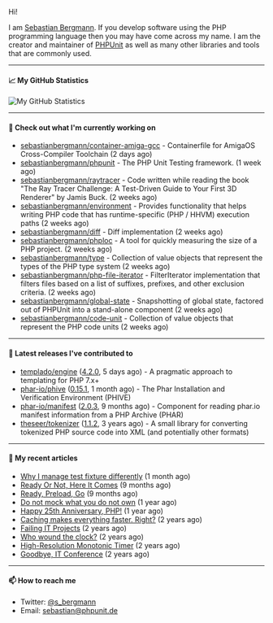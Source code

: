 Hi!

I am [Sebastian Bergmann](https://sebastian-bergmann.de/). If you develop software using the PHP programming language then you may have come across my name. I am the creator and maintainer of [PHPUnit](https://phpunit.de/) as well as many other libraries and tools that are commonly used.

---

#### 📈 My GitHub Statistics

![My GitHub Statistics](https://github-readme-stats.vercel.app/api?username=sebastianbergmann&show_icons=true&count_private=true&hide_title=true)

---

#### 👷 Check out what I'm currently working on

- [sebastianbergmann/container-amiga-gcc](https://github.com/sebastianbergmann/container-amiga-gcc) - Containerfile for AmigaOS Cross-Compiler Toolchain (2 days ago)
- [sebastianbergmann/phpunit](https://github.com/sebastianbergmann/phpunit) - The PHP Unit Testing framework. (1 week ago)
- [sebastianbergmann/raytracer](https://github.com/sebastianbergmann/raytracer) - Code written while reading the book &#34;The Ray Tracer Challenge: A Test-Driven Guide to Your First 3D Renderer&#34; by Jamis Buck. (2 weeks ago)
- [sebastianbergmann/environment](https://github.com/sebastianbergmann/environment) - Provides functionality that helps writing PHP code that has runtime-specific (PHP / HHVM) execution paths (2 weeks ago)
- [sebastianbergmann/diff](https://github.com/sebastianbergmann/diff) - Diff implementation (2 weeks ago)
- [sebastianbergmann/phploc](https://github.com/sebastianbergmann/phploc) - A tool for quickly measuring the size of a PHP project. (2 weeks ago)
- [sebastianbergmann/type](https://github.com/sebastianbergmann/type) - Collection of value objects that represent the types of the PHP type system (2 weeks ago)
- [sebastianbergmann/php-file-iterator](https://github.com/sebastianbergmann/php-file-iterator) - FilterIterator implementation that filters files based on a list of suffixes, prefixes, and other exclusion criteria. (2 weeks ago)
- [sebastianbergmann/global-state](https://github.com/sebastianbergmann/global-state) - Snapshotting of global state, factored out of PHPUnit into a stand-alone component (2 weeks ago)
- [sebastianbergmann/code-unit](https://github.com/sebastianbergmann/code-unit) - Collection of value objects that represent the PHP code units (2 weeks ago)

---

#### 🔭 Latest releases I've contributed to

- [templado/engine](https://github.com/templado/engine) ([4.2.0](https://github.com/templado/engine/releases/tag/4.2.0), 5 days ago) - A pragmatic approach to templating for PHP 7.x&#43;
- [phar-io/phive](https://github.com/phar-io/phive) ([0.15.1](https://github.com/phar-io/phive/releases/tag/0.15.1), 1 month ago) - The Phar Installation and Verification Environment (PHIVE)
- [phar-io/manifest](https://github.com/phar-io/manifest) ([2.0.3](https://github.com/phar-io/manifest/releases/tag/2.0.3), 9 months ago) - Component for reading phar.io manifest information from a PHP Archive (PHAR)
- [theseer/tokenizer](https://github.com/theseer/tokenizer) ([1.1.2](https://github.com/theseer/tokenizer/releases/tag/1.1.2), 3 years ago) - A small library for converting tokenized PHP source code into XML (and potentially other formats)

---

#### 📜 My recent articles

- [Why I manage test fixture differently](https://thephp.cc/articles/why-i-manage-test-fixture-differently) (1 month ago)
- [Ready Or Not, Here It Comes](https://thephp.cc/articles/ready-or-not-here-it-comes) (9 months ago)
- [Ready, Preload, Go](https://thephp.cc/articles/ready-preload-go) (9 months ago)
- [Do not mock what you do not own](https://thephp.cc/articles/do-not-mock-what-you-do-not-own) (1 year ago)
- [Happy 25th Anniversary, PHP!](https://thephp.cc/articles/happy-25th-anniversary-php) (1 year ago)
- [Caching makes everything faster. Right?](https://thephp.cc/articles/caching-makes-everything-faster-right) (2 years ago)
- [Failing IT Projects](https://thephp.cc/articles/failing-it-projects) (2 years ago)
- [Who wound the clock?](https://thephp.cc/articles/who-wound-the-clock) (2 years ago)
- [High-Resolution Monotonic Timer](https://thephp.cc/articles/high-resolution-monotonic-timer) (2 years ago)
- [Goodbye, IT Conference](https://thephp.cc/articles/goodbye-it-conference) (2 years ago)

---

#### 📫 How to reach me

- Twitter: [@s_bergmann](https://twitter.com/s_bergmann)
- Email: [sebastian@phpunit.de](mailto://sebastian@phpunit.de)
